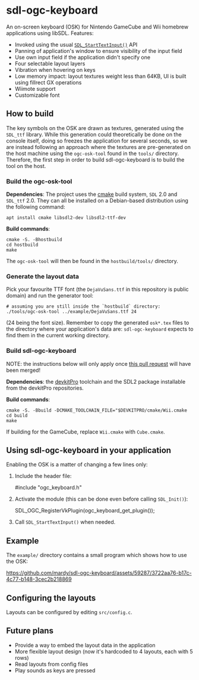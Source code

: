 # sdl-ogc-keyboard

An on-screen keyboard (OSK) for Nintendo GameCube and Wii homebrew applications
using libSDL. Features:

* Invoked using the usual
  [`SDL_StartTextInput()`](https://wiki.libsdl.org/SDL2/SDL_StartTextInput) API
* Panning of application's window to ensure visibility of the input field
* Use own input field if the application didn't specify one
* Four selectable layout layers
* Vibration when hovering on keys
* Low memory impact: layout textures weight less than 64KB, UI is built using
  fillrect GX operations
* Wiimote support
* Customizable font


## How to build

The key symbols on the OSK are drawn as textures, generated using the `SDL_ttf`
library. While this generation could theoretically be done on the console
itself, doing so freezes the application for several seconds, so we are instead
following an approach where the textures are pre-generated on the host machine
using the `ogc-osk-tool` found in the `tools/` directory. Therefore, the first
step in order to build sdl-ogc-keyboard is to build the tool on the host.


### Build the ogc-osk-tool

**Dependencies**: The project uses the [cmake](http://cmake.org) build system,
`SDL` 2.0 and `SDL_ttf` 2.0. They can all be installed on a Debian-based
distribution using the following command:

    apt install cmake libsdl2-dev libsdl2-ttf-dev

**Build commands**:

    cmake -S. -Bhostbuild
    cd hostbuild
    make

The `ogc-osk-tool` will then be found in the `hostbuild/tools/` directory.


### Generate the layout data

Pick your favourite TTF font (the `DejaVuSans.ttf` in this repository is public
domain) and run the generator tool:

    # assuming you are still inside the `hostbuild` directory:
    ./tools/ogc-osk-tool ../example/DejaVuSans.ttf 24

(24 being the font size). Remember to copy the generated `osk*.tex` files to
the directory where your application's data are: `sdl-ogc-keyboard` expects to
find them in the current working directory.


### Build sdl-ogc-keyboard

NOTE: the instructions below will only apply once [this pull
request](https://github.com/devkitPro/SDL/pull/61) will have been merged!

**Dependencies**: the [devkitPro](https://devkitpro.org/) toolchain and the
SDL2 package installable from the devkitPro repositories.

**Build commands**:

    cmake -S. -Bbuild -DCMAKE_TOOLCHAIN_FILE="$DEVKITPRO/cmake/Wii.cmake
    cd build
    make

If building for the GameCube, replace `Wii.cmake` with `Cube.cmake`.


## Using sdl-ogc-keyboard in your application

Enabling the OSK is a matter of changing a few lines only:

1. Include the header file:

    #include "ogc_keyboard.h"

2. Activate the module (this can be done even before calling `SDL_Init()`):

    SDL_OGC_RegisterVkPlugin(ogc_keyboard_get_plugin());

3. Call `SDL_StartTextInput()` when needed.


## Example

The `example/` directory contains a small program which shows how to use the OSK:

https://github.com/mardy/sdl-ogc-keyboard/assets/59287/3722aa76-b17c-4c77-b148-3cec2b218869

## Configuring the layouts

Layouts can be configured by editing `src/config.c`.


## Future plans

- Provide a way to embed the layout data in the application
- More flexible layout design (now it's hardcoded to 4 layouts, each with 5
  rows)
- Read layouts from config files
- Play sounds as keys are pressed
